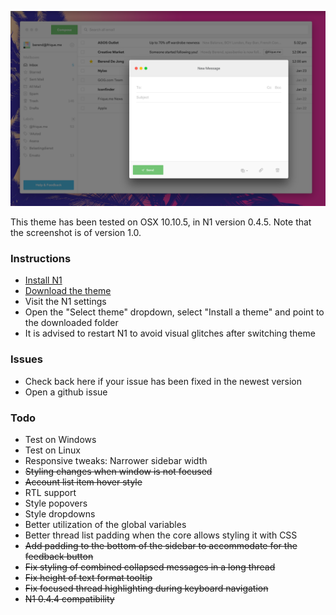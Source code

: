 ![Preview 1](preview1@2x.png)

This theme has been tested on OSX 10.10.5, in N1 version 0.4.5.
Note that the screenshot is of version 1.0.

### Instructions
- [Install N1](https://www.nylas.com/n1)
- [Download the theme](https://github.com/Frique/N1-Berend/releases)
- Visit the N1 settings
- Open the "Select theme" dropdown, select "Install a theme" and point to the downloaded folder
- It is advised to restart N1 to avoid visual glitches after switching theme

### Issues
- Check back here if your issue has been fixed in the newest version
- Open a github issue

### Todo
- Test on Windows
- Test on Linux
- Responsive tweaks: Narrower sidebar width
- ~~Styling changes when window is not focused~~
- ~~Account list item hover style~~
- RTL support
- Style popovers
- Style dropdowns
- Better utilization of the global variables
- Better thread list padding when the core allows styling it with CSS
- ~~Add padding to the bottom of the sidebar to accommodate for the feedback button~~
- ~~Fix styling of combined collapsed messages in a long thread~~
- ~~Fix height of text format tooltip~~
- ~~Fix focused thread highlighting during keyboard navigation~~
- ~~N1 0.4.4 compatibility~~
